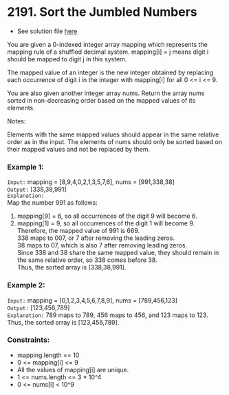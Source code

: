 # 2191. Sort the Jumbled Numbers

- See solution file [here](./solution.cpp)

You are given a 0-indexed integer array mapping which represents the mapping rule of a
shuffled decimal system. mapping[i] = j means digit i should be mapped to digit j in
this system.

The mapped value of an integer is the new integer obtained by replacing each occurrence
of digit i in the integer with mapping[i] for all 0 <= i <= 9.

You are also given another integer array nums. Return the array nums sorted in non-decreasing
order based on the mapped values of its elements.

Notes:

Elements with the same mapped values should appear in the same relative order as in the input.
The elements of nums should only be sorted based on their mapped values and not be replaced by them.

### Example 1:

`Input:` mapping = [8,9,4,0,2,1,3,5,7,6], nums = [991,338,38]  
`Output:` [338,38,991]  
`Explanation:`   
Map the number 991 as follows:
1. mapping[9] = 6, so all occurrences of the digit 9 will become 6.
2. mapping[1] = 9, so all occurrences of the digit 1 will become 9.
Therefore, the mapped value of 991 is 669.  
338 maps to 007, or 7 after removing the leading zeros.  
38 maps to 07, which is also 7 after removing leading zeros.  
Since 338 and 38 share the same mapped value, they should remain in the same relative order, so 338 comes before 38.  
Thus, the sorted array is [338,38,991].  

### Example 2:

`Input:` mapping = [0,1,2,3,4,5,6,7,8,9], nums = [789,456,123]  
`Output:` [123,456,789]  
`Explanation:` 789 maps to 789, 456 maps to 456, and 123 maps to 123. Thus, the sorted
array is [123,456,789].  
 
### Constraints:

- mapping.length == 10
- 0 <= mapping[i] <= 9
- All the values of mapping[i] are unique.
- 1 <= nums.length <= 3 * 10^4
- 0 <= nums[i] < 10^9
